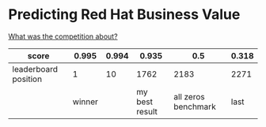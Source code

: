# Predicting Red Hat Business Value

[What was the competition about?](https://www.kaggle.com/c/predicting-red-hat-business-value)

| score                | 0.995  | 0.994 | 0.935          | 0.5                 | 0.318 |
|----------------------|--------|-------|----------------|---------------------|-------|
| leaderboard position | 1      | 10    | 1762           | 2183                | 2271  |
|                      | winner |       | my best result | all zeros benchmark | last  |